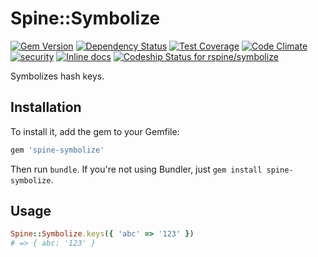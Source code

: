 # Spine::Symbolize

[![Gem Version](https://badge.fury.io/rb/spine-symbolize.svg)](http://badge.fury.io/rb/spine-symbolize)
[![Dependency Status](https://gemnasium.com/rspine/symbolize.svg)](https://gemnasium.com/rspine/symbolize)
[![Test Coverage](https://codeclimate.com/github/rspine/symbolize/badges/coverage.svg)](https://codeclimate.com/github/rspine/symbolize/coverage)
[![Code Climate](https://codeclimate.com/github/rspine/symbolize/badges/gpa.svg)](https://codeclimate.com/github/rspine/symbolize)
[![security](https://hakiri.io/github/rspine/symbolize/master.svg)](https://hakiri.io/github/rspine/symbolize/master)
[![Inline docs](http://inch-ci.org/github/rspine/symbolize.svg?branch=master)](http://inch-ci.org/github/rspine/symbolize)
[![Codeship Status for rspine/symbolize](https://codeship.com/projects/d3273040-e1c2-0132-945c-26b30be2f32e/status?branch=master)](https://codeship.com/projects/81263)

Symbolizes hash keys.

## Installation

To install it, add the gem to your Gemfile:

```ruby
gem 'spine-symbolize'
```

Then run `bundle`. If you're not using Bundler, just `gem install spine-symbolize`.

## Usage

```ruby
Spine::Symbolize.keys({ 'abc' => '123' })
# => { abc: '123' }
```

